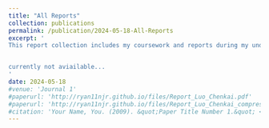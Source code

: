 ```yaml
---
title: "All Reports"
collection: publications
permalink: /publication/2024-05-18-All-Reports
excerpt: '
This report collection includes my coursework and reports during my undergraduate years, mainly to demonstrate the improvement of my report writing skills over several semesters, and what I am capable of.  


currently not aviailable...
'
date: 2024-05-18
#venue: 'Journal 1'
#paperurl: 'http://ryan11njr.github.io/files/Report_Luo_Chenkai.pdf'
#paperurl: 'http://ryan11njr.github.io/files/Report_Luo_Chenkai_compressed.pdf'
#citation: 'Your Name, You. (2009). &quot;Paper Title Number 1.&quot; <i>Journal 1</i>. 1(1).'
---
```



